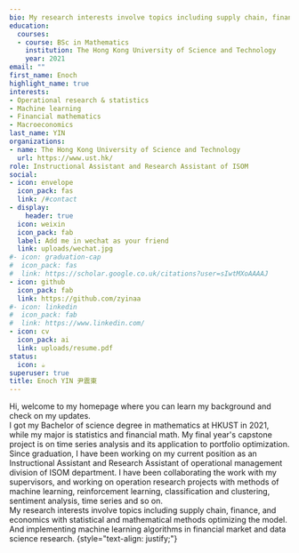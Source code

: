 ```yaml
---
bio: My research interests involve topics including supply chain, finance, and economics with statistical and mathematical methods optimizing the model. And implementing machine learning algorithms in financial market and data science research.
education:
  courses:
  - course: BSc in Mathematics
    institution: The Hong Kong University of Science and Technology
    year: 2021
email: ""
first_name: Enoch
highlight_name: true
interests:
- Operational research & statistics
- Machine learning 
- Financial mathematics
- Macroeconomics
last_name: YIN
organizations:
- name: The Hong Kong University of Science and Technology
  url: https://www.ust.hk/
role: Instructional Assistant and Research Assistant of ISOM
social:
- icon: envelope
  icon_pack: fas
  link: /#contact
- display:
    header: true
  icon: weixin
  icon_pack: fab
  label: Add me in wechat as your friend
  link: uploads/wechat.jpg
#- icon: graduation-cap
#  icon_pack: fas
#  link: https://scholar.google.co.uk/citations?user=sIwtMXoAAAAJ
- icon: github
  icon_pack: fab
  link: https://github.com/zyinaa
#- icon: linkedin
#  icon_pack: fab
#  link: https://www.linkedin.com/
- icon: cv
  icon_pack: ai
  link: uploads/resume.pdf
status:
  icon: ☕️
superuser: true
title: Enoch YIN 尹震東
---
```


Hi, welcome to my homepage where you can learn my background and check on my updates. \
I got my Bachelor of science degree in mathematics at HKUST in 2021, while my major is statistics and financial math. My final year's capstone project is on time series analysis and its application to portfolio optimization. Since graduation, I have been working on my current position as an Instructional Assistant and Research Assistant of operational management division of ISOM department. I have been collaborating the work with my supervisors, and working on operation research projects with methods of machine learning, reinforcement learning, classification and clustering, sentiment analysis, time series and so on. \
My research interests involve topics including supply chain, finance, and economics with statistical and mathematical methods optimizing the model. And implementing machine learning algorithms in financial market and data science research.
{style="text-align: justify;"}
